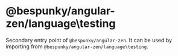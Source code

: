 # @bespunky/angular-zen/language\testing

Secondary entry point of `@bespunky/angular-zen`. It can be used by importing from `@bespunky/angular-zen/language\testing`.

